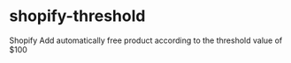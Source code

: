 # shopify-threshold
Shopify Add automatically free product according to the threshold value of $100
